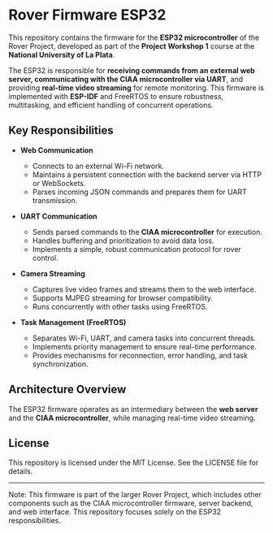 # Rover Firmware ESP32

This repository contains the firmware for the **ESP32 microcontroller** of the Rover Project, developed as part of the **Project Workshop 1** course at the **National University of La Plata**.  

The ESP32 is responsible for **receiving commands from an external web server, communicating with the CIAA microcontroller via UART**, and providing **real-time video streaming** for remote monitoring. This firmware is implemented with **ESP-IDF** and FreeRTOS to ensure robustness, multitasking, and efficient handling of concurrent operations.

## Key Responsibilities

- **Web Communication**
  - Connects to an external Wi-Fi network.
  - Maintains a persistent connection with the backend server via HTTP or WebSockets.
  - Parses incoming JSON commands and prepares them for UART transmission.

- **UART Communication**
  - Sends parsed commands to the **CIAA microcontroller** for execution.
  - Handles buffering and prioritization to avoid data loss.
  - Implements a simple, robust communication protocol for rover control.

- **Camera Streaming**
  - Captures live video frames and streams them to the web interface.
  - Supports MJPEG streaming for browser compatibility.
  - Runs concurrently with other tasks using FreeRTOS.

- **Task Management (FreeRTOS)**
  - Separates Wi-Fi, UART, and camera tasks into concurrent threads.
  - Implements priority management to ensure real-time performance.
  - Provides mechanisms for reconnection, error handling, and task synchronization.

## Architecture Overview

The ESP32 firmware operates as an intermediary between the **web server** and the **CIAA microcontroller**, while managing real-time video streaming.  

## License

This repository is licensed under the MIT License. See the LICENSE file for details.

---

Note: This firmware is part of the larger Rover Project, which includes other components such as the CIAA microcontroller firmware, server backend, and web interface. This repository focuses solely on the ESP32 responsibilities.

